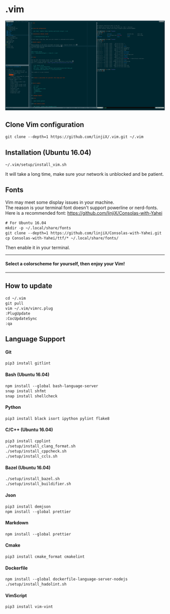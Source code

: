 # .vim

![preview image](preview.png)

## Clone Vim configuration

    git clone --depth=1 https://github.com/linjiX/.vim.git ~/.vim

## Installation (Ubuntu 16.04)

    ~/.vim/setup/install_vim.sh

It will take a long time, make sure your network is unblocked and be patient.

## Fonts

Vim may meet some display issues in your machine.  
The reason is your terminal font doesn't support powerline or nerd-fonts.  
Here is a recommended font: <https://github.com/linjiX/Consolas-with-Yahei>

    # For Ubuntu 16.04
    mkdir -p ~/.local/share/fonts
    git clone --depth=1 https://github.com/linjiX/Consolas-with-Yahei.git
    cp Consolas-with-Yahei/ttf/* ~/.local/share/fonts/

Then enable it in your terminal.

---

#### Select a colorscheme for yourself, then enjoy your Vim!

---

## How to update

    cd ~/.vim
    git pull
    vim ~/.vim/vimrc.plug
    :PlugUpdate
    :CocUpdateSync
    :qa

## Language Support

#### Git

    pip3 install gitlint

#### Bash (Ubuntu 16.04)

    npm install --global bash-language-server
    snap install shfmt
    snap install shellcheck

#### Python

    pip3 install black isort ipython pylint flake8

#### C/C++ (Ubuntu 16.04)

    pip3 install cpplint
    ./setup/install_clang_format.sh
    ./setup/install_cppcheck.sh
    ./setup/install_ccls.sh

#### Bazel (Ubuntu 16.04)

    ./setup/install_bazel.sh
    ./setup/install_buildifier.sh

#### Json

    pip3 install demjson
    npm install --global prettier

#### Markdown

    npm install --global prettier

#### Cmake

    pip3 install cmake_format cmakelint

#### Dockerfile

    npm install --global dockerfile-language-server-nodejs
    ./setup/install_hadolint.sh

#### VimScript

    pip3 install vim-vint
